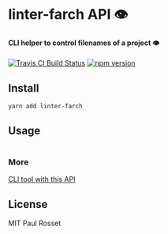 # linter-farch API 👁

#### CLI helper to control filenames of a project 👁

[![Travis CI Build Status](https://travis-ci.org/PaulRosset/linter-farch.svg?branch=master)](https://travis-ci.org/PaulRosset/linter-farch)
[![npm version](https://badge.fury.io/js/linter-farch.svg)](https://badge.fury.io/js/linter-farch)

## Install

```sh
yarn add linter-farch
```

## Usage

```js
```

### More

[CLI tool with this API](https://github.com/PaulRosset/linter-farch-cli)

## License

MIT Paul Rosset
